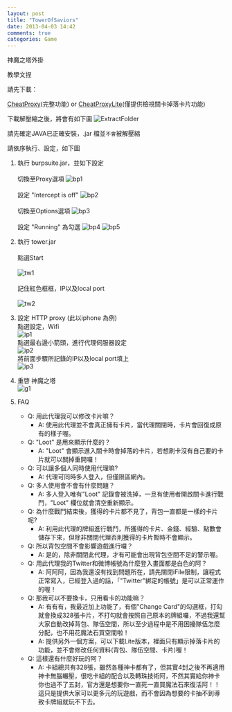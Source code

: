 ```yaml
---
layout: post
title: "TowerOfSaviors"
date: 2013-04-03 14:42
comments: true
categories: Game
---
```


神魔之塔外掛

教學文捏

請先下載：

[CheatProxy][CheatProxy](完整功能)
or
[CheatProxyLite][CheatProxyLite](僅提供檢視關卡掉落卡片功能)

下載解壓縮之後，將會有如下圖
![ExtractFolder][ExtractFolder]

請先確定JAVA已正確安裝，.jar 檔並`不會`被解壓縮

請依序執行、設定，如下圖

1. 執行 burpsuite.jar，並如下設定
    <br>    
    切換至Proxy選項
    ![bp1][bp1]
    <br>    
    設定 "Intercept is off"
    ![bp2][bp2]
    <br>    
    切換至Options選項
    ![bp3][bp3]
    <br>    
    設定 "Running" 為勾選
    ![bp4][bp4]
    ![bp5][bp5]

2. 執行 tower.jar
    <br>    
    點選Start
    <br>    
    ![tw1][tw1]
    <br>    
    記住紅色框框，IP以及local port
    <br>    
    ![tw2][tw2]

3. 設定 HTTP proxy (此以iphone 為例)
    <br>
    點選設定，Wifi
    <br>
    ![ip1][ip1]
    <br>
    點選最右邊小箭頭，進行代理伺服器設定
    <br>
    ![ip2][ip2]
    <br>
    將前面步驟所記錄的IP以及local port填上
    <br>
    ![ip3][ip3]

4. 重啓 神魔之塔
    <br>
    ![g1][g1]

5. FAQ
    - Q: 用此代理我可以修改卡片嘛？
        - A: 使用此代理並不會真正擁有卡片，當代理關閉時，卡片會回復成原有的樣子喔。
    - Q: "Loot" 是用來顯示什麼的？
        - A: "Loot" 會顯示進入關卡時會掉落的卡片，若想刷卡沒有自己要的卡片就可以關掉重開囉！
    - Q: 可以讓多個人同時使用代理嘛?
        - A: 代理可同時多人登入，但僅限區網內。
    - Q: 多人使用會不會有什麼問題？
        - A: 多人登入唯有"Loot" 記錄會被洗掉，一旦有使用者開啟關卡進行戰鬥，"Loot" 欄位就會清空重新顯示。
    - Q: 為什麼戰鬥結束後，獲得的卡片都不見了，背包一直都是一樣的卡片呢?
        - A: 利用此代理的牌組進行戰鬥，所獲得的卡片、金錢、經驗、點數會儲存下來，但除非關閉代理否則獲得的卡片暫時不會顯示。
    - Q: 所以背包空間不會影響遊戲進行囉？
        - A: 是的，除非關閉此代理，才有可能會出現背包空間不足的警示喔。
    - Q: 用此代理我的Twitter和微博帳號為什麼登入畫面都是白色的阿？
        - A: 阿阿阿，因為我還沒有找到問題所在，請先關閉iFile限制，讓程式正常寫入，已經登入過的話，「"Twitter"綁定的帳號」是可以正常運作的喔！
    - Q: 那我可以不要換卡，只用看卡的功能嘛？
        - A: 有有有，我最近加上功能了，有個"Change Card"的勾選框，打勾就會換成328張卡片，不打勾就會按照自己原本的牌組囉，不過我還幫大家自動改掉背包、隊伍空間，所以至少過程中是不用困擾隊伍怎麼分配，也不用花魔法石買空間啦！
        - A: 提供另外一個方案，可以下載Lite版本，裡面只有顯示掉落卡片的功能，並不會修改任何資料(背包、隊伍空間、卡片)喔！
    - Q: 這樣還有什麼好玩的阿？
        - A: 卡組總共有328張，雖然各種神卡都有了，但其實4封之後不再適用神卡無腦輾壓，很吃卡組的配合以及轉珠技術阿，不然其實給你神卡你也過不了五封，官方還是想要你一直死一直買魔法石來復活阿！！這只是提供大家可以更多元的玩遊戲，而不會因為想要的卡抽不到導致卡牌組就玩不下去。

[CheatProxy]: https://mega.co.nz/#!nlZk0J5b!cAjNXhlrEeRW6Az1uK9DbS1zc8JhtXptN1Kp_-Mvf_g
[CheatProxyLite]: https://mega.co.nz/#!3pYykIAS!EFmI7C73rtNOW4UlAGZ9_QzdPVdrCphGQgcy6Q9Rx1w
[ExtractFolder]: /images/ExtractFolder.png "Extract folder"
[bp1]: /images/bp1.png "bp"
[bp2]: /images/bp2.png "bp"
[bp3]: /images/bp3.png "bp"
[bp4]: /images/bp4.png "bp"
[bp5]: /images/bp5.png "bp"
[tw1]: /images/tw1.png "tw"
[tw2]: /images/tw2.png "tw"
[ip1]: /images/ip1.png "ip"
[ip2]: /images/ip2.png "ip"
[ip3]: /images/ip3.png "ip"
[g1]: /images/g1.png "g"
